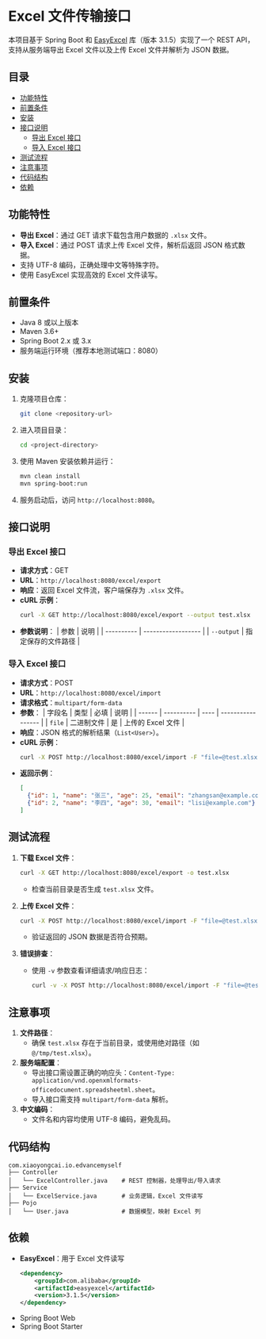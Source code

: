 # Excel 文件传输接口

本项目基于 Spring Boot 和 [EasyExcel](https://github.com/alibaba/easyexcel) 库（版本 3.1.5）实现了一个 REST API，支持从服务端导出 Excel 文件以及上传 Excel 文件并解析为 JSON 数据。

## 目录
- [功能特性](#功能特性)
- [前置条件](#前置条件)
- [安装](#安装)
- [接口说明](#接口说明)
  - [导出 Excel 接口](#导出-excel-接口)
  - [导入 Excel 接口](#导入-excel-接口)
- [测试流程](#测试流程)
- [注意事项](#注意事项)
- [代码结构](#代码结构)
- [依赖](#依赖)

## 功能特性
- **导出 Excel**：通过 GET 请求下载包含用户数据的 `.xlsx` 文件。
- **导入 Excel**：通过 POST 请求上传 Excel 文件，解析后返回 JSON 格式数据。
- 支持 UTF-8 编码，正确处理中文等特殊字符。
- 使用 EasyExcel 实现高效的 Excel 文件读写。

## 前置条件
- Java 8 或以上版本
- Maven 3.6+
- Spring Boot 2.x 或 3.x
- 服务端运行环境（推荐本地测试端口：8080）

## 安装
1. 克隆项目仓库：
   ```bash
   git clone <repository-url>

2. 进入项目目录：
   ```bash
   cd <project-directory>
   ```
3. 使用 Maven 安装依赖并运行：
   ```bash
   mvn clean install
   mvn spring-boot:run
   ```
4. 服务启动后，访问 `http://localhost:8080`。

## 接口说明

### 导出 Excel 接口
- **请求方式**：GET
- **URL**：`http://localhost:8080/excel/export`
- **响应**：返回 Excel 文件流，客户端保存为 `.xlsx` 文件。
- **cURL 示例**：
  ```bash
  curl -X GET http://localhost:8080/excel/export --output test.xlsx
  ```
- **参数说明**：
  | 参数       | 说明               |
  | ---------- | ------------------ |
  | `--output` | 指定保存的文件路径 |

### 导入 Excel 接口
- **请求方式**：POST
- **URL**：`http://localhost:8080/excel/import`
- **请求格式**：`multipart/form-data`
- **参数**：
  | 字段名 | 类型       | 必填 | 说明              |
  | ------ | ---------- | ---- | ----------------- |
  | `file` | 二进制文件 | 是   | 上传的 Excel 文件 |
- **响应**：JSON 格式的解析结果（`List<User>`）。
- **cURL 示例**：
  ```bash
  curl -X POST http://localhost:8080/excel/import -F "file=@test.xlsx"
  ```
- **返回示例**：
  ```json
  [
    {"id": 1, "name": "张三", "age": 25, "email": "zhangsan@example.com"},
    {"id": 2, "name": "李四", "age": 30, "email": "lisi@example.com"}
  ]
  ```

## 测试流程
1. **下载 Excel 文件**：
   ```bash
   curl -X GET http://localhost:8080/excel/export -o test.xlsx
   ```
   - 检查当前目录是否生成 `test.xlsx` 文件。

2. **上传 Excel 文件**：
   ```bash
   curl -X POST http://localhost:8080/excel/import -F "file=@test.xlsx"
   ```
   - 验证返回的 JSON 数据是否符合预期。

3. **错误排查**：
   - 使用 `-v` 参数查看详细请求/响应日志：
     ```bash
     curl -v -X POST http://localhost:8080/excel/import -F "file=@test.xlsx"
     ```

## 注意事项
1. **文件路径**：
   - 确保 `test.xlsx` 存在于当前目录，或使用绝对路径（如 `@/tmp/test.xlsx`）。
2. **服务端配置**：
   - 导出接口需设置正确的响应头：`Content-Type: application/vnd.openxmlformats-officedocument.spreadsheetml.sheet`。
   - 导入接口需支持 `multipart/form-data` 解析。
3. **中文编码**：
   - 文件名和内容均使用 UTF-8 编码，避免乱码。

## 代码结构
```
com.xiaoyongcai.io.edvancemyself
├── Controller
│   └── ExcelController.java    # REST 控制器，处理导出/导入请求
├── Service
│   └── ExcelService.java       # 业务逻辑，Excel 文件读写
├── Pojo
│   └── User.java               # 数据模型，映射 Excel 列
```

## 依赖
- **EasyExcel**：用于 Excel 文件读写
  ```xml
  <dependency>
      <groupId>com.alibaba</groupId>
      <artifactId>easyexcel</artifactId>
      <version>3.1.5</version>
  </dependency>
  ```
- Spring Boot Web
- Spring Boot Starter
```
